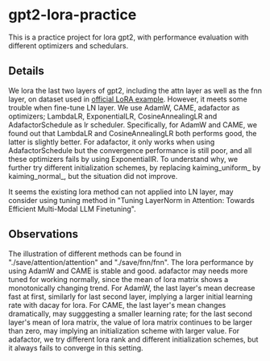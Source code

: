 # gpt2-lora-practice
This is a practice project for lora gpt2, with performance evaluation with different optimizers and schedulars.

## Details
We lora the last two layers of gpt2, including the attn layer as well as the fnn layer, on dataset used in [official LoRA example](https://github.com/microsoft/LoRA). However, it meets some trouble when fine-tune LN layer. 
We use AdamW, CAME, adafactor as optimizers; LambdaLR, ExponentialLR, CosineAnnealingLR and AdafactorSchedule as lr scheduler. Specifically, for AdamW and CAME, we found out that LambdaLR and CosineAnnealingLR both performs good, the latter is slightly better. For adafactor, it only works when using AdafactorSchedule but the convergence performance is still poor, and all these optimizers fails by using ExponentiallR. To understand why, we further try different initialization schemes, by replacing kaiming_uniform_ by kaiming_normal_, but the situation did not improve.

It seems the existing lora method can not applied into LN layer, may consider using tuning method in "Tuning LayerNorm in Attention: Towards Efficient Multi-Modal LLM Finetuning".

## Observations
The illustration of different methods can be found in "./save/attention/attention" and "./save/fnn/fnn".
The lora performance by using AdamW and CAME is stable and good. adafactor may needs more tuned for working normally, since the mean of lora matrix shows a monotonically changing trend.
For AdamW, the last layer's mean decrease fast at first, similarly for last second layer, implying a larger initial learning rate with dacay for lora.
For CAME, the last layer's mean changes dramatically, may sugggesting a smaller learning rate; for the last second layer's mean of lora matrix, the value of lora matrix continues to be larger than zero, may implying an initialization scheme with larger value.
For adafactor, we try different lora rank and different initialization schemes, but it always fails to converge in this setting.
